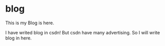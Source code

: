 # blog
This is my Blog is here.

I have writed blog in csdn! But csdn have many advertising. So I will write blog in here.
